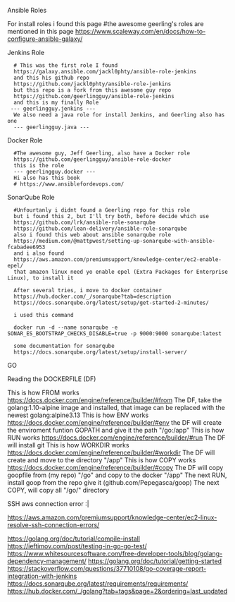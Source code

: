 Ansible Roles


  For install roles i found this page
  #the awesome geerling's roles are mentioned in this page
  https://www.scaleway.com/en/docs/how-to-configure-ansible-galaxy/

  Jenkins Role
  
  
      # This was the first role I found
      https://galaxy.ansible.com/jackl0phty/ansible-role-jenkins
      and this his github repo
      https://github.com/jackl0phty/ansible-role-jenkins
      but this repo is a fork from this awesome guy repo
      https://github.com/geerlingguy/ansible-role-jenkins
      and this is my finally Role
     --- geerlingguy.jenkins ---
      We also need a java role for install Jenkins, and Geerling also has one
      --- geerlingguy.java ---
  
  Docker Role
  
  
      #The awesome guy, Jeff Geerling, also have a Docker role
      https://github.com/geerlingguy/ansible-role-docker
      this is the role
      --- geerlingguy.docker ---
      Hi also has this book
      # https://www.ansiblefordevops.com/
      
  SonarQube Role
  
  
  
      #Unfourtanly i didnt found a Geerling repo for this role
      but i found this 2, but I'll try both, before decide which use
      https://github.com/lrk/ansible-role-sonarqube
      https://github.com/lean-delivery/ansible-role-sonarqube
      also i found this web about ansible sonarqube role 
      https://medium.com/@mattpwest/setting-up-sonarqube-with-ansible-fcabadee6953
      and i also found
      https://aws.amazon.com/premiumsupport/knowledge-center/ec2-enable-epel/
      that amazon linux need yo enable epel (Extra Packages for Enterprise Linux), to install it
      
      After several tries, i move to docker container 
      https://hub.docker.com/_/sonarqube?tab=description
      https://docs.sonarqube.org/latest/setup/get-started-2-minutes/
      
      i used this command
      
      docker run -d --name sonarqube -e SONAR_ES_BOOTSTRAP_CHECKS_DISABLE=true -p 9000:9000 sonarqube:latest
      
      some documentation for sonarqube
      https://docs.sonarqube.org/latest/setup/install-server/
      
      
 GO
    

  
Reading the DOCKERFILE (DF)


This is how FROM works https://docs.docker.com/engine/reference/builder/#from
The DF, take the golang:1.10-alpine image and installed, that image can be replaced with the newest golang:alpine3.13
This is how ENV works https://docs.docker.com/engine/reference/builder/#env
the DF will create the enviroment funtion GOPATH and give it the path "/go:/app"
This is how RUN works https://docs.docker.com/engine/reference/builder/#run
The DF will install git
This is how WORKDIR works https://docs.docker.com/engine/reference/builder/#workdir
The DF will create and move to the directory "/app"
This is how COPY works https://docs.docker.com/engine/reference/builder/#copy
The DF will copy goopfile from (my repo) "/go" and copy to the docker "/app"
The next RUN, install goop from the repo give it (github.com/Pepegasca/goop)
The next COPY, will copy all "/go/" directory






SSH aws connection  error :|

https://aws.amazon.com/premiumsupport/knowledge-center/ec2-linux-resolve-ssh-connection-errors/




https://golang.org/doc/tutorial/compile-install
https://ieftimov.com/post/testing-in-go-go-test/
https://www.whitesourcesoftware.com/free-developer-tools/blog/golang-dependency-management/
https://golang.org/doc/tutorial/getting-started
https://stackoverflow.com/questions/37710108/go-coverage-report-integration-with-jenkins
https://docs.sonarqube.org/latest/requirements/requirements/
https://hub.docker.com/_/golang?tab=tags&page=2&ordering=last_updated
